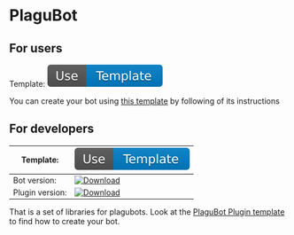 # PlaguBot

## For users

Template: [![Use template](badges/use_template.svg)](https://github.com/InsanusMokrassar/PlaguBotBotTemplate/generate)

You can create your bot using
[this template](https://insanusmokrassar.github.io/PlaguBotBotTemplate/) by following of its instructions

## For developers

| Template: | [![Use template](badges/use_template.svg)](https://github.com/InsanusMokrassar/PlaguBotPluginTemplate/generate) |
|-----------|-----------------------------------------------------------------------------------------------------------------|
| Bot version: | [![Download](https://api.bintray.com/packages/insanusmokrassar/PlaguBot/plagubot.bot/images/download.svg)](https://bintray.com/insanusmokrassar/PlaguBot/plagubot.bot/_latestVersion) |
| Plugin version: | [![Download](https://api.bintray.com/packages/insanusmokrassar/PlaguBot/plagubot.plugin/images/download.svg)](https://bintray.com/insanusmokrassar/PlaguBot/plagubot.plugin/_latestVersion) |

That is a set of libraries for plagubots. Look at the
[PlaguBot Plugin template](https://insanusmokrassar.github.io/PlaguBotPluginTemplate/) to find how to create your bot.
